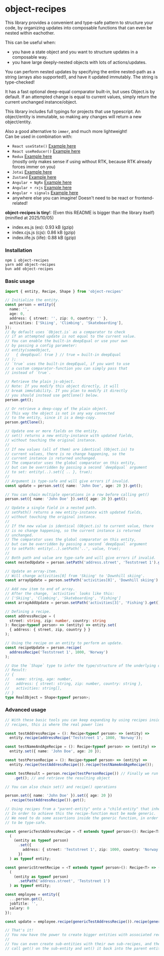 # object-recipes

This library provides a convenient and type-safe pattern to structure your code, by organizing updates into composable functions that can even be nested within eachother.

This can be useful when:
- you have a state object and you want to structure updates in a composable way.
- you have large deeply-nested objects with lots of actions/updates.

You can perform nested updates by specifying the entire nested-path as a string (arrays also supported!), and have it updated immutably. The string is type-checked!

It has a fast optional deep-equal comparator built-in, but uses Object.is by default. If an attempted change is equal to current values, simply return the current unchanged instance/object.

This library includes full typings for projects that use typescript.
An object/entity is immutable, so making any changes will return a new object/entity.

Also a good alternative to `immer`, and much more lightweight!  
Can be used in combination with:
- `React useState()` [Example here](src/example/UseStateExample.tsx)
- `React useReducer()` [Example here](src/example/UseReducerExample.tsx)
- `Redux` [Example here](src/example/UseReducerExample.tsx)  
  (mostly only makes sense if using without RTK, because RTK already forces immer on you)
- `Jotai` [Example here](src/example/JotaiExample.tsx)
- `Zustand` [Example here](src/example/ZustandExample.tsx)
- `Angular + NgRx` [Example here](src/example/AngularNgRxExample.md)
- `Angular + rxjs` [Example here](src/example/AngularRxjsExample.md)
- `Angular + signals` [Example here](src/example/AngularSignalExample.md)
- anywhere else you can imagine! Doesn't need to be react or frontend-related!

**object-recipes is tiny**!: (Even this README is bigger than the library itself)  
(minified at 2025/10/05)  
- index.es.js (es): 0.93 kB (gzip) 
- index.cjs.js (cjs): 0.86 kB (gzip) 
- index.iife.js (iife): 0.88 kB (gzip) 

### Installation

`npm i object-recipes`  
`yarn add object-recipes`  
`bun add object-recipes`

### Basic usage

```typescript
import { entity, Recipe, Shape } from 'object-recipes'

// Initialize the entity.
const person = entity({
  name: '',
  age: 0,
  address: { street: '', zip: 0, country: '' },
  activities: ['Skiing', 'Climbing', 'Skateboarding'],
});
// By default uses `Object.is` as a comparator to check
// if an attempted update is not equal to the current value.
// You can enable the built-in deepEqual or use your own
// by passing a config parameter:
// entity(someObject,
//   { deepEqual: true } // true = built-in deepEqual
// );
// `true` uses the built-in deepEqual, if you want to use
// a custom comparator-function you can simply pass that
// instead of `true`.

// Retrieve the plain js-object.
// Note: If you modify this object directly, it will
// break immutability. If you plan to modify it directly
// you should instead use getClone() below.
person.get();

// Or retrieve a deep-copy of the plain object.
// This way the object is not in any way connected
// to the entity, since it is a deep-copy.
person.getClone();

// Update one or more fields on the entity.
// set() returns a new entity-instance with updated fields,
// without touching the original instance.
//
// If new values (all of them) are identical (Object.is) to
// current values, there is no change happening, so the
// current instance is returned unchanged.
// The comparator uses the global comparator on this entity,
// but can be overridden by passing a second `deepEqual` argument
// to set: entity(..).set({ .. }, true);
//
// Argument is type-safe and will give errors if invalid.
const update = person.set({ name: 'John Doe', age: 20 }).get();

// You can chain multiple operations in a row before calling get()
person.set({ name: 'John Doe' }).set({ age: 20 }).get();

// Update a single field in a nested path.
// setPath() returns a new entity-instance with updated fields,
// without touching the original instance.
//
// If the new value is identical (Object.is) to current value, there
// is no change happening, so the current instance is returned
// unchanged.
// The comparator uses the global comparator on this entity,
// but can be overridden by passing a second `deepEqual` argument
// to setPath: entity(..).setPath('..', value, true);
//
// Both path and value are type-safe and will give errors if invalid.
const nestedUpdate = person.setPath('address.street', 'Teststreet 1').get();

// Update an array-item.
// Will change activities[0] from 'Skiing' to 'Downhill skiing'.
const arrayUpdate = person.setPath('activities[0]', 'Downhill skiing').get();

// Add new item to end of array.
// After the change, `activities` looks like this:
// ['Skiing', 'Climbing', 'Skateboarding', 'Fishing']
const arrayAddUpdate = person.setPath('activities[3]', 'Fishing').get();

// Defining a recipe.
const addressRecipe = (
  street: string, zip: number, country: string
): Recipe<typeof person> => (entity) => entity.set(
  { address: { street, zip, country } }
);

// Using the recipe on an entity to perform an update.
const recipeUpdate = person.recipe(
  addressRecipe('Teststreet 1', 1000, 'Norway')
);

// Use the `Shape` type to infer the type/structure of the underlying object.
// Result:
// {
//   name: string, age: number,
//   address: { street: string, zip: number, country: string },
//   activities: string[],
// }
type RealObject = Shape<typeof person>;
```

### Advanced usage

```typescript
// With these basic tools you can keep expanding by using recipes inside
// recipes, this is where the real power lies

const testAddressRecipe = (): Recipe<typeof person> => (entity) =>
  entity.recipe(addressRecipe('Teststreet 1', 1000, 'Norway'));

const testNameAndAgeRecipe = (): Recipe<typeof person> => (entity) =>
  entity.set({ name: 'John Doe', age: 20 });

const testPersonRecipe = (): Recipe<typeof person> => (entity) => 
  entity.recipe(testAddressRecipe()).recipe(testNameAndAgeRecipe());

const testResult = person.recipe(testPersonRecipe()) // Finally we run all the recipes
    .get(); // and retrieve the resulting object 

// You can also chain set() and recipe() operations 

person.set({ name: 'John Doe' }).set({ age: 20 })
  .recipe(testAddressRecipe()).get();

// Using recipes from a "parent-entity" onto a "child-entity" that inherited/extended the base-entity. 
// In order to achieve this the recipe-function must be made generic.
// We need to do some assertions inside the generic function, in order for set/setPath arguments
// to be type-safe.

const genericTestAddressRecipe = <T extends typeof person>(): Recipe<T> => (entity) =>
  (
    (entity as typeof person)
      .set({
        address: { street: 'Teststreet 1', zip: 1000, country: 'Norway' }
      })
  ) as typeof entity;

const genericStreetRecipe = <T extends typeof person>(): Recipe<T> => (entity) =>
  (
    (entity as typeof person)
      .setPath('address.street', 'Teststreet 1')
  ) as typeof entity;

const employee = entity({
  ...person.get(),
  jobTitle: '',
  salary: 0
});

const update = employee.recipe(genericTestAddressRecipe()).recipe(genericStreetRecipe());

// That's it!
// You now have the power to create bigger entities with associated recipes.
//
// You can even create sub-entities with their own sub-recipes, and then you
// call get() on the sub-entity and set() it back into the parent entity.
```
